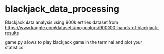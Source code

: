 # blackjack_data_processing
Blackjack data analysis using 900k entries dataset from https://www.kaggle.com/datasets/mojocolors/900000-hands-of-blackjack-results

game.py allows to play blackjack game in the terminal and plot your statistics

